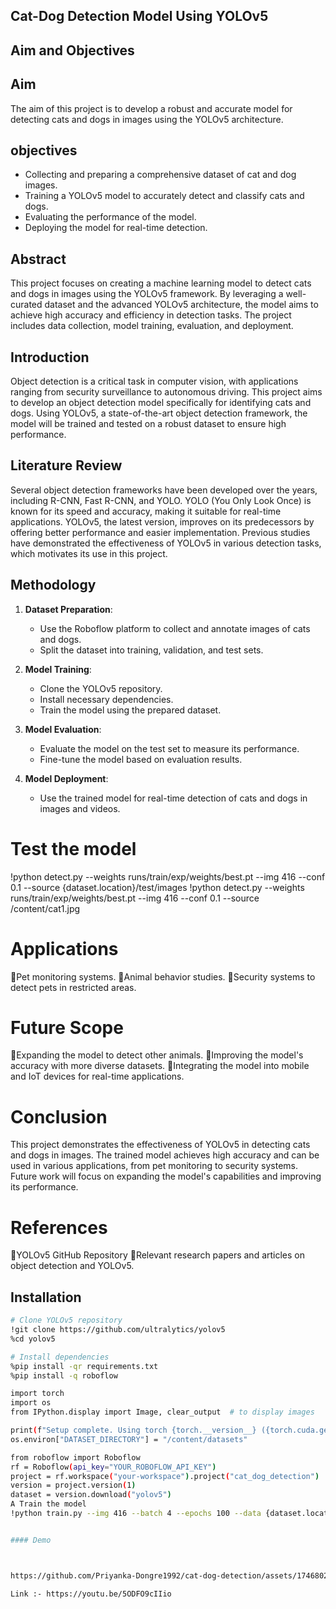 
## Cat-Dog Detection Model Using YOLOv5

## Aim and Objectives
## Aim
  The aim of this project is to develop a robust and accurate model for detecting cats and dogs in images using the YOLOv5 architecture. 

## objectives 
- Collecting and preparing a comprehensive dataset of cat and dog images.
- Training a YOLOv5 model to accurately detect and classify cats and dogs.
- Evaluating the performance of the model.
- Deploying the model for real-time detection.

## Abstract
This project focuses on creating a machine learning model to detect cats and dogs in images using the YOLOv5 framework. By leveraging a well-curated dataset and the advanced YOLOv5 architecture, the model aims to achieve high accuracy and efficiency in detection tasks. The project includes data collection, model training, evaluation, and deployment.

## Introduction
Object detection is a critical task in computer vision, with applications ranging from security surveillance to autonomous driving. This project aims to develop an object detection model specifically for identifying cats and dogs. Using YOLOv5, a state-of-the-art object detection framework, the model will be trained and tested on a robust dataset to ensure high performance.

## Literature Review
Several object detection frameworks have been developed over the years, including R-CNN, Fast R-CNN, and YOLO. YOLO (You Only Look Once) is known for its speed and accuracy, making it suitable for real-time applications. YOLOv5, the latest version, improves on its predecessors by offering better performance and easier implementation. Previous studies have demonstrated the effectiveness of YOLOv5 in various detection tasks, which motivates its use in this project.

## Methodology
1. **Dataset Preparation**:
   - Use the Roboflow platform to collect and annotate images of cats and dogs.
   - Split the dataset into training, validation, and test sets.

2. **Model Training**:
   - Clone the YOLOv5 repository.
   - Install necessary dependencies.
   - Train the model using the prepared dataset.

3. **Model Evaluation**:
   - Evaluate the model on the test set to measure its performance.
   - Fine-tune the model based on evaluation results.

4. **Model Deployment**:
   - Use the trained model for real-time detection of cats and dogs in images and videos.



# Test the model
!python detect.py --weights runs/train/exp/weights/best.pt --img 416 --conf 0.1 --source {dataset.location}/test/images
!python detect.py --weights runs/train/exp/weights/best.pt --img 416 --conf 0.1 --source /content/cat1.jpg

#  Applications
Pet monitoring systems.
Animal behavior studies.
Security systems to detect pets in restricted areas.

# Future Scope
Expanding the model to detect other animals.
Improving the model's accuracy with more diverse datasets.
Integrating the model into mobile and IoT devices for real-time applications.

# Conclusion
This project demonstrates the effectiveness of YOLOv5 in detecting cats and dogs in images. The trained model achieves high accuracy and can be used in various applications, from pet monitoring to security systems. Future work will focus on expanding the model's capabilities and improving its performance.

# References
YOLOv5 GitHub Repository
Relevant research papers and articles on object detection and YOLOv5.
## Installation

```bash
# Clone YOLOv5 repository
!git clone https://github.com/ultralytics/yolov5
%cd yolov5

# Install dependencies
%pip install -qr requirements.txt
%pip install -q roboflow

import torch
import os
from IPython.display import Image, clear_output  # to display images

print(f"Setup complete. Using torch {torch.__version__} ({torch.cuda.get_device_properties(0).name if torch.cuda.is_available() else 'CPU'})")
os.environ["DATASET_DIRECTORY"] = "/content/datasets"

from roboflow import Roboflow
rf = Roboflow(api_key="YOUR_ROBOFLOW_API_KEY")
project = rf.workspace("your-workspace").project("cat_dog_detection")
version = project.version(1)
dataset = version.download("yolov5")
A Train the model
!python train.py --img 416 --batch 4 --epochs 100 --data {dataset.location}/data.yaml --weights yolov5s.pt --cache


#### Demo 



https://github.com/Priyanka-Dongre1992/cat-dog-detection/assets/174680239/8a3ac5aa-3602-40c9-a4aa-557c5266c6f6

Link :- https://youtu.be/5ODFO9cIIio
